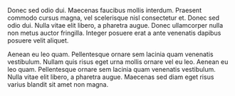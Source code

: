 Donec sed odio dui. Maecenas faucibus mollis interdum. Praesent commodo cursus magna, vel scelerisque nisl consectetur et. Donec sed odio dui. Nulla vitae elit libero, a pharetra augue. Donec ullamcorper nulla non metus auctor fringilla. Integer posuere erat a ante venenatis dapibus posuere velit aliquet.

Aenean eu leo quam. Pellentesque ornare sem lacinia quam venenatis vestibulum. Nullam quis risus eget urna mollis ornare vel eu leo. Aenean eu leo quam. Pellentesque ornare sem lacinia quam venenatis vestibulum. Nulla vitae elit libero, a pharetra augue. Maecenas sed diam eget risus varius blandit sit amet non magna.

